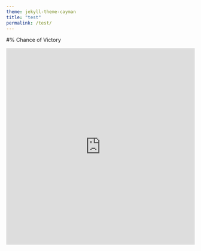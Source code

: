 ```yaml
---
theme: jekyll-theme-cayman
title: "test"
permalink: /test/
---
```

#% Chance of Victory
<iframe id="igraph" scrolling="no" style="border:none;" seamless="seamless" src="https://zecellomaster.github.io/tprdatarepo/specialchances.html" height="525" width="100%"></iframe>
